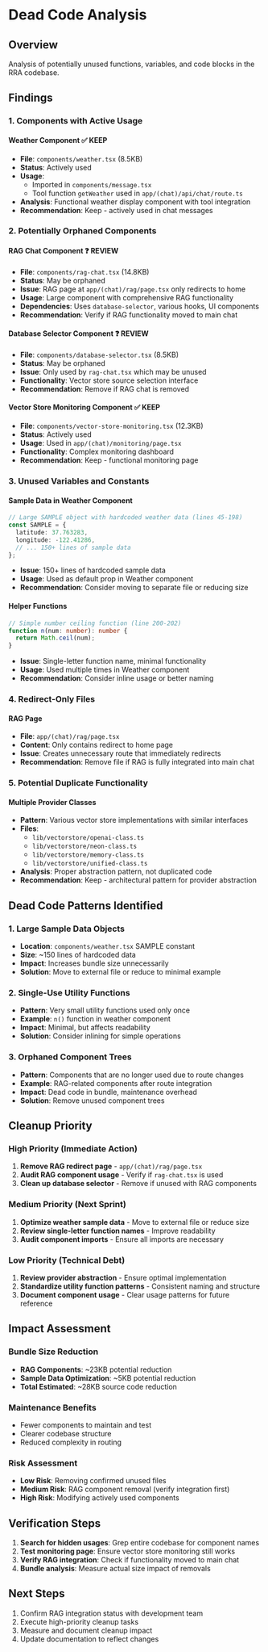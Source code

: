 # Dead Code Analysis

## Overview
Analysis of potentially unused functions, variables, and code blocks in the RRA codebase.

## Findings

### 1. Components with Active Usage

#### Weather Component ✅ KEEP
- **File**: `components/weather.tsx` (8.5KB)
- **Status**: Actively used
- **Usage**: 
  - Imported in `components/message.tsx`
  - Tool function `getWeather` used in `app/(chat)/api/chat/route.ts`
- **Analysis**: Functional weather display component with tool integration
- **Recommendation**: Keep - actively used in chat messages

### 2. Potentially Orphaned Components

#### RAG Chat Component ❓ REVIEW
- **File**: `components/rag-chat.tsx` (14.8KB)
- **Status**: May be orphaned
- **Issue**: RAG page at `app/(chat)/rag/page.tsx` only redirects to home
- **Usage**: Large component with comprehensive RAG functionality
- **Dependencies**: Uses `database-selector`, various hooks, UI components
- **Recommendation**: Verify if RAG functionality moved to main chat

#### Database Selector Component ❓ REVIEW  
- **File**: `components/database-selector.tsx` (8.5KB)
- **Status**: May be orphaned
- **Issue**: Only used by `rag-chat.tsx` which may be unused
- **Functionality**: Vector store source selection interface
- **Recommendation**: Remove if RAG chat is removed

#### Vector Store Monitoring Component ✅ KEEP
- **File**: `components/vector-store-monitoring.tsx` (12.3KB)
- **Status**: Actively used
- **Usage**: Used in `app/(chat)/monitoring/page.tsx`
- **Functionality**: Complex monitoring dashboard
- **Recommendation**: Keep - functional monitoring page

### 3. Unused Variables and Constants

#### Sample Data in Weather Component
```typescript
// Large SAMPLE object with hardcoded weather data (lines 45-198)
const SAMPLE = {
  latitude: 37.763283,
  longitude: -122.41286,
  // ... 150+ lines of sample data
};
```
- **Issue**: 150+ lines of hardcoded sample data
- **Usage**: Used as default prop in Weather component
- **Recommendation**: Consider moving to separate file or reducing size

#### Helper Functions
```typescript
// Simple number ceiling function (line 200-202)
function n(num: number): number {
  return Math.ceil(num);
}
```
- **Issue**: Single-letter function name, minimal functionality
- **Usage**: Used multiple times in Weather component
- **Recommendation**: Consider inline usage or better naming

### 4. Redirect-Only Files

#### RAG Page
- **File**: `app/(chat)/rag/page.tsx`
- **Content**: Only contains redirect to home page
- **Issue**: Creates unnecessary route that immediately redirects
- **Recommendation**: Remove file if RAG is fully integrated into main chat

### 5. Potential Duplicate Functionality

#### Multiple Provider Classes
- **Pattern**: Various vector store implementations with similar interfaces
- **Files**: 
  - `lib/vectorstore/openai-class.ts`
  - `lib/vectorstore/neon-class.ts`
  - `lib/vectorstore/memory-class.ts`
  - `lib/vectorstore/unified-class.ts`
- **Analysis**: Proper abstraction pattern, not duplicated code
- **Recommendation**: Keep - architectural pattern for provider abstraction

## Dead Code Patterns Identified

### 1. Large Sample Data Objects
- **Location**: `components/weather.tsx` SAMPLE constant
- **Size**: ~150 lines of hardcoded data
- **Impact**: Increases bundle size unnecessarily
- **Solution**: Move to external file or reduce to minimal example

### 2. Single-Use Utility Functions
- **Pattern**: Very small utility functions used only once
- **Example**: `n()` function in weather component
- **Impact**: Minimal, but affects readability
- **Solution**: Consider inlining for simple operations

### 3. Orphaned Component Trees
- **Pattern**: Components that are no longer used due to route changes
- **Example**: RAG-related components after route integration
- **Impact**: Dead code in bundle, maintenance overhead
- **Solution**: Remove unused component trees

## Cleanup Priority

### High Priority (Immediate Action)
1. **Remove RAG redirect page** - `app/(chat)/rag/page.tsx`
2. **Audit RAG component usage** - Verify if `rag-chat.tsx` is used
3. **Clean up database selector** - Remove if unused with RAG components

### Medium Priority (Next Sprint)
1. **Optimize weather sample data** - Move to external file or reduce size
2. **Review single-letter function names** - Improve readability
3. **Audit component imports** - Ensure all imports are necessary

### Low Priority (Technical Debt)
1. **Review provider abstraction** - Ensure optimal implementation
2. **Standardize utility function patterns** - Consistent naming and structure
3. **Document component usage** - Clear usage patterns for future reference

## Impact Assessment

### Bundle Size Reduction
- **RAG Components**: ~23KB potential reduction
- **Sample Data Optimization**: ~5KB potential reduction
- **Total Estimated**: ~28KB source code reduction

### Maintenance Benefits
- Fewer components to maintain and test
- Clearer codebase structure
- Reduced complexity in routing

### Risk Assessment
- **Low Risk**: Removing confirmed unused files
- **Medium Risk**: RAG component removal (verify integration first)
- **High Risk**: Modifying actively used components

## Verification Steps

1. **Search for hidden usages**: Grep entire codebase for component names
2. **Test monitoring page**: Ensure vector store monitoring still works
3. **Verify RAG integration**: Check if functionality moved to main chat
4. **Bundle analysis**: Measure actual size impact of removals

## Next Steps

1. Confirm RAG integration status with development team
2. Execute high-priority cleanup tasks
3. Measure and document cleanup impact
4. Update documentation to reflect changes
